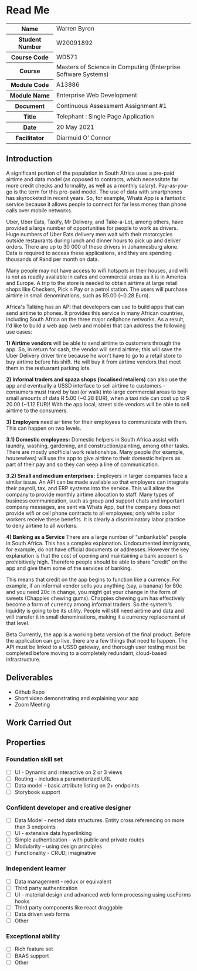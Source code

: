 # Read Me

<table>
   <tbody>
      <tr>
         <th>
            Name
         </th>
         <td>
            Warren Byron
         </td>
      </tr>
      <tr>
         <th>
            Student Number
         </th>
         <td>
            W20091892
         </td>
      </tr>
      <tr>
         <th>
            Course Code
         </th>
         <td>
            WD571
         </td>
      </tr>
      <tr>
         <th>
            Course
         </th>
         <td>
            Masters of Science in Computing (Enterprise Software Systems)
         </td>
      </tr>
      <tr>
         <th>
            Module Code
         </th>
         <td>
            A13886
         </td>
      </tr>
      <tr>
         <th>
            Module Name
         </th>
         <td>
            Enterprise Web Development
         </td>
      </tr>
      <tr>
         <th>
            Document
         </th>
         <td>
            Continuous Assessment Assignment #1
         </td>
      </tr>
      <tr>
         <th>
            Title
         </th>
         <td>
            Telephant : Single Page Application
         </td>
      </tr>
      <tr>
         <th>
            Date
         </th>
         <td>
            20 May 2021
         </td>
      </tr>
      <tr>
         <th>
            Facilitator
         </th>
         <td>
            Diarmuid O' Connor 
         </td>
      </tr>
   </tbody>
</table>

## Introduction
A significant portion of the population in South Africa uses a pre-paid airtime and data model (as opposed to contracts, which necessitate far more credit checks and formality, as well as a monthly salary). Pay-as-you-go is the term for this pre-paid model. The use of data with smartphones has skyrocketed in recent years.  So, for example, Whats App is a fantastic service because it allows people to connect for far less money than phone calls over mobile networks. 

Uber, Uber Eats, Taxify, Mr Delivery, and Take-a-Lot, among others, have provided a large number of opportunities for people to work as drivers.  Huge numbers of Uber Eats delivery men wait with their motorcycles outside restaurants during lunch and dinner hours to pick up and deliver orders. There are up to 30 000 of these drivers in Johannesburg alone. Data is required to access these applications, and they are spending thousands of Rand per month on data.

Many people may not have access to wifi hotspots in their houses, and wifi is not as readily available in cafes and commercial areas as it is in America and Europe. A trip to the store is needed to obtain airtime at large retail shops like Checkers, Pick n Pay or a petrol station. The users will purchase airtime in small denominations, such as R5.00 (~0.28 Euro).

Africa's Talking has an API that developers can use to build apps that can send airtime to phones. It provides this service in many African countries, including South Africa on the three major cellphone networks. As a result, I'd like to build a web app (web and mobile) that can address the following use cases:

**1) Airtime vendors** will be able to send airtime to customers through the app. So, in return for cash, the vendor will send airtime; this will save the Uber Delivery driver time because he won't have to go to a retail store to buy airtime before his shift. He will buy it from airtime vendors that meet them in the restuarant parking lots.

**2) Informal traders and spaza shops (localised retailers)** can also use the app and eventually a USSD interface to sell airtime to customers  - consumers must travel by taxi (or walk) into large commercial areas to buy small amounts of data R 5.00 (~0.28 EUR), when a taxi ride can cost up to R 20.00 (~1.12 EUR)!  With the app local, street side vendors will be able to sell airtime to the consumers.

**3) Employers** need air time for their employees to communicate with them. This can happen on two levels. 

**3.1) Domestic employees:** Domestic helpers in South Africa assist with laundry, washing, gardening, and construction/painting, among other tasks. There are mostly unofficial work relationships. Many people (for example, housewives) will use the app to give airtime to their domestic helpers as part of their pay and so they can keep a line of communication.

**3.2) Small and medium enterprises:** Employers in larger companies face a similar issue. An API can be made available so that employers can integrate their payroll, tax, and ERP systems into the service. This will allow the company to provide monthly airtime allocation to staff. Many types of business communication, such as group and support chats and important company messages, are sent via Whats App, but the company does not provide wifi or cell phone contracts to all employees; only white collar workers receive these benefits. It is clearly a discriminatory labor practice to deny airtime to all workers.

**4) Banking as a Service**
There are a large number of "unbankable" people in South Africa. This has a complex explanation. Undocumented immigrants, for example, do not have official documents or addresses. However the key explanation is that the cost of opening and maintaining a bank account is prohibitively high. Therefore people should be able to share "credit" on the app and give them some of the services of banking.

This means that credit on the app begins to function like a currency. For example, if an informal vendor sells you anything (say, a banana) for 80c and you need 20c in change, you might get your change in the form of sweets (Chappies chewing gums). Chappies chewing gum has effectively become a form of currency among informal traders.  So the system's liquidity is going to be its utility. People will still need airtime and data and will transfer it in small denominations, making it a currency replacement at that level.

Beta
Currently, the app is a working beta version of the final product. Before the application can go live, there are a few things that need to happen. The API must be linked to a USSD gateway, and thorough user testing must be completed before moving to a completely redundant, cloud-based infrastructure.



## Deliverables

* Github Repo
* Short video demonstrating and explaining your app
* Zoom Meeting

## Work Carried Out

## Properties

### Foundation skill set
- [ ] UI - Dynamic and interactive on 2 or 3 views
- [ ] Routing - includes a parameterized URL
- [ ] Data model - basic attribute listing on 2+ endpoints
- [ ] Storybook support

### Confident developer and creative designer
- [ ] Data Model - nested data structures. Entity cross referencing on more than 3 endpoints
- [ ] UI - extensive data hyperlinking
- [ ] Simple authentication - with public and private routes
- [ ] Modularity - using design principles
- [ ] Functionality - CRUD, imaginative

### Independent learner
- [ ] Data management - redux or equivalent
- [ ] Third party authentication
- [ ] UI - material design and advanced web form processing using useForms hooks
- [ ] Third party components like react draggable
- [ ] Data driven web forms
- [ ] Other

### Exceptional ability
- [ ] Rich feature set
- [ ] BAAS support
- [ ] Other
